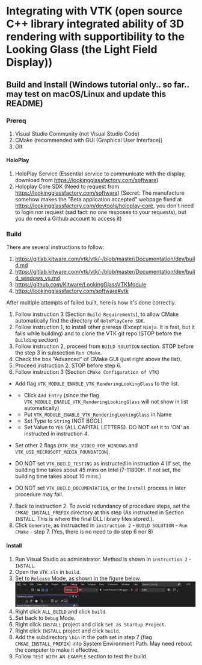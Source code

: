 # Integrating with VTK (open source C++ library integrated ability of 3D rendering with supportibility to the Looking Glass (the Light Field Display))
## Build and Install (Windows tutorial only.. so far.. may test on macOS/Linux and update this README)
### Prereq
1. Visual Studio Community (not Visual Studio Code)
2. CMake (recommended with GUI (Graphical User Interface))
3. Git
#### HoloPlay
1. HoloPlay Service (Essential service to communicate with the display, download from https://lookingglassfactory.com/software)
2. Holoplay Core SDK (Need to request from https://lookingglassfactory.com/software) 
 (Secret: The manufacture somehow makes the "Beta application accepted" webpage fixed at https://lookingglassfactory.com/devtools/holoplay-core, you don't need to login nor request (sad fact: no one resposes to your requests), but you do need a Github account to access it)

### Build
There are several instructions to follow:
1. https://gitlab.kitware.com/vtk/vtk/-/blob/master/Documentation/dev/build.md
2. https://gitlab.kitware.com/vtk/vtk/-/blob/master/Documentation/dev/build_windows_vs.md
3. https://github.com/Kitware/LookingGlassVTKModule
4. https://lookingglassfactory.com/software#vtk

After multiple attempts of failed built, here is how it's done correctly. 
1. Follow instruction 3 (Section `Build Requirements`), to allow CMake automatically find the directory of `HoloPlayCore SDK`.
2. Follow instruction 1, to install other prereqs (Except `Ninja`. It is fast, but it fails while building) and to clone the VTK git repo (STOP before the `Building` section)
3. Follow instruction 2, proceed from `BUILD SOLUTION` section. STOP before the step 3 in subsection `Run CMake`. 
4. Check the box "Advanced" of CMake GUI (just right above the list).
5. Proceed instruction 2. STOP before step 6.
6. Follow instruction 3 (Section `CMake Configuration of VTK`)

 - Add flag `VTK_MODULE_ENABLE_VTK_RenderingLookingGlass` to the list.
 
  - - Click `Add Entry` (since the flag `VTK_MODULE_ENABLE_VTK_RenderingLookingGlass` will not show in list automatically)

  - - Put `VTK_MODULE_ENABLE_VTK_RenderingLookingGlass` in Name

  - - Set Type to `String` (NOT BOOL)

  - - Set Value to `YES` (ALL CAPITAL LETTERS). DO NOT set it to 'ON' as instructed in instruction 4. 

 - Set other 2 flags (`VTK_USE_VIDEO_FOR_WINDOWS` and `VTK_USE_MICROSOFT_MEDIA_FOUNDATION`). 

 - DO NOT set `VTK_BUILD_TESTING` as instructed in instruction 4 (If set, the building time takes about 45 mins on Intel i7-11800H. If not set, the building time takes about 10 mins.)

 - DO NOT set `VTK_BUILD_DOCUMENTATION`, or the `Install` process in later procedure may fail. 

7. Back to instruction 2. To avoid redundancy of procedure steps, set the `CMKAE_INSTALL_PREFIX` directory at this step (As instructed in Section `INSTALL`. This is where the final DLL library files stored.). 
8. Click `Generate`, as instruacted in `instruction 2` - `BUILD SOLUTION` - `Run CMake` - step 7. (Yes, there is no need to do step 6 nor 8)
#### Install
1. Run Visual Studio as administrator. Method is shown in `instruction 2` - `INSTALL`. 
2. Open the `VTK.sln` in `build`.
3. Set to `Release` Mode, as shown in the figure below. 
 ![](VSReleaseMode.png)
4. Right click `ALL_BUILD` and click `build`. 
5. Set back to `Debug` Mode. 
6. Right click `INSTALL` project and click `Set as Startup Project`. 
7. Right click	`INSTALL` project and click	`build`. 
8. Add the subdirectory `\bin` in the path set in step 7 (flag `CMKAE_INSTALL_PREFIX`) into System Environment Path. May need reboot the computer to make it effective. 
9. Follow `TEST WITH AN EXAMPLE` section to test the build. 